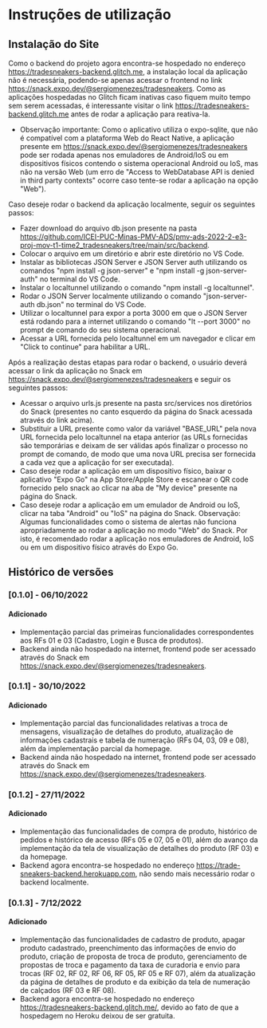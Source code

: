 # Instruções de utilização

## Instalação do Site

Como o backend do projeto agora encontra-se hospedado no endereço https://tradesneakers-backend.glitch.me, a instalação local da aplicação não é necessária, podendo-se apenas acessar o frontend no link https://snack.expo.dev/@sergiomenezes/tradesneakers. Como as aplicações hospedadas no Glitch ficam inativas caso fiquem muito tempo sem serem acessadas, é interessante visitar o link https://tradesneakers-backend.glitch.me antes de rodar a aplicação para reativa-la.

* Observação importante: Como o aplicativo utiliza o expo-sqlite, que não é compatível com a plataforma Web do React Native, a aplicação presente em https://snack.expo.dev/@sergiomenezes/tradesneakers pode ser rodada apenas nos emuladores de Android/IoS ou em dispositivos físicos contendo o sistema operacional Android ou IoS, mas não na versão Web (um erro de "Access to WebDatabase API is denied in third party contexts" ocorre caso tente-se rodar a aplicação na opção "Web").

Caso deseje rodar o backend da aplicação localmente, seguir os seguintes passos:

- Fazer download do arquivo db.json presente na pasta https://github.com/ICEI-PUC-Minas-PMV-ADS/pmv-ads-2022-2-e3-proj-mov-t1-time2_tradesneakers/tree/main/src/backend.
- Colocar o arquivo em um diretório e abrir este diretório no VS Code.
- Instalar as bibliotecas JSON Server e JSON Server auth utilizando os comandos "npm install -g json-server" e 
"npm install -g json-server-auth" no terminal do VS Code.
- Instalar o localtunnel utilizando o comando "npm install -g localtunnel".
- Rodar o JSON Server localmente utilizando o comando "json-server-auth db.json" no terminal do VS Code.
- Utilizar o localtunnel para expor a porta 3000 em que o JSON Server está rodando para a internet utilizando o comando "lt --port 3000" no prompt de comando do seu sistema operacional.
- Acessar a URL fornecida pelo localtunnel em um navegador e clicar em "Click to continue" para habilitar a URL.

Após a realização destas etapas para rodar o backend, o usuário deverá acessar o link da aplicação no Snack em https://snack.expo.dev/@sergiomenezes/tradesneakers e seguir os seguintes passos:
- Acessar o arquivo urls.js presente na pasta src/services nos diretórios do Snack (presentes no canto esquerdo da página do Snack acessada através do link acima).
- Substituir a URL presente como valor da variável "BASE_URL" pela nova URL fornecida pelo localtunnel na etapa anterior (as URLs fornecidas são temporárias e deixam de ser válidas após finalizar o processo no prompt de comando, de modo que uma nova URL precisa ser fornecida a cada vez que a aplicação for ser executada).
- Caso deseje rodar a aplicação em um dispositivo físico, baixar o aplicativo "Expo Go" na App Store/Apple Store e escanear o QR code fornecido pelo snack ao clicar na aba de "My device" presente na página do Snack.
- Caso deseje rodar a aplicação em um emulador de Android ou IoS, clicar na taba "Android" ou "IoS" na página do Snack.
Observação: Algumas funcionalidades como o sistema de alertas não funciona apropriadamente ao rodar a aplicação no modo "Web" do Snack. Por isto, é recomendado rodar a aplicação nos emuladores de Android, IoS ou em um dispositivo físico através do Expo Go.


## Histórico de versões

### [0.1.0] - 06/10/2022
#### Adicionado
- Implementação parcial das primeiras funcionalidades correspondentes aos RFs 01 e 03 (Cadastro, Login e Busca de produtos).
- Backend ainda não hospedado na internet, frontend pode ser acessado através do Snack em https://snack.expo.dev/@sergiomenezes/tradesneakers.

### [0.1.1] - 30/10/2022
#### Adicionado
- Implementação parcial das funcionalidades relativas a troca de mensagens, visualização de detalhes do produto, atualização de informações cadastrais e tabela de numeração (RFs 04, 03, 09 e 08), além da implementação parcial da homepage.
- Backend ainda não hospedado na internet, frontend pode ser acessado através do Snack em https://snack.expo.dev/@sergiomenezes/tradesneakers.

### [0.1.2] - 27/11/2022
#### Adicionado
- Implementação das funcionalidades de compra de produto, histórico de pedidos e histórico de acesso (RFs 05 e 07, 05 e 01), além do avanço da implementação da tela de visualização de detalhes do produto (RF 03) e da homepage.
- Backend agora encontra-se hospedado no endereço https://trade-sneakers-backend.herokuapp.com, não sendo mais necessário rodar o backend localmente.

### [0.1.3] - 7/12/2022
#### Adicionado
- Implementação das funcionalidades de cadastro de produto, apagar produto cadastrado, preenchimento das informações de envio do produto, criação de proposta de troca de produto, gerenciamento de propostas de troca e pagamento da taxa de curadoria e envio para trocas (RF 02, RF 02, RF 06, RF 05, RF 05 e RF 07), além da atualização da página de detalhes de produto e da exibição da tela de numeração de calçados (RF 03 e RF 08).
- Backend agora encontra-se hospedado no endereço https://tradesneakers-backend.glitch.me/, devido ao fato de que a hospedagem no Heroku deixou de ser gratuita.

